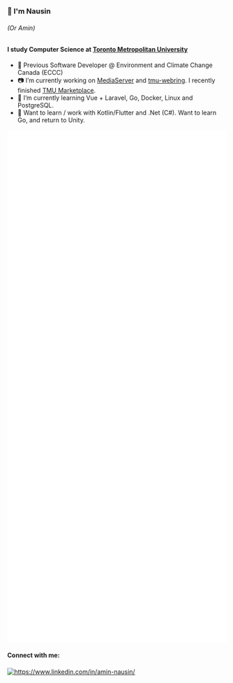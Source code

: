 ### 👋 I'm Nausin
<h6>(Or Amin)</h6>

<h4>I study Computer Science at <a href="https://tmucscu.com/">Toronto Metropolitan University</a></h4>

- 💼 Previous Software Developer @ Environment and Climate Change Canada (ECCC)
- 📷 I’m currently working on [MediaServer](https://github.com/aminnausin/mediaServer/) and [tmu-webring](https://github.com/aminnausin/tmu-webring/). I recently finished [TMU Marketplace](https://tmu-marketplace.eldoss.me/).
- 🌱 I’m currently learning Vue + Laravel, Go, Docker, Linux and PostgreSQL.
- 🔭 Want to learn / work with Kotlin/Flutter and .Net (C#). Want to learn Go, and return to Unity.

<!--- ⚡ I need to make ? [ x-platform music player | better faster transit app | finance spending tracker | anilist but with games and va ].-->

<img align='left' src="https://github.com/aminnausin/stats/blob/master/generated/overview.svg#gh-dark-mode-only" />
<img align='center' src="https://github.com/aminnausin/stats/blob/master/generated/languages.svg#gh-dark-mode-only" />
<img align='left' src="https://github.com/aminnausin/stats/blob/master/generated/overview.svg#gh-light-mode-only" />
<img align='center' src="https://github.com/aminnausin/stats/blob/master/generated/languages.svg#gh-light-mode-only" />

<h4 align="left">Connect with me:</h4>
<p align="left">
<a href="https://www.linkedin.com/in/amin-nausin/" target="blank"><img align="center" src="https://raw.githubusercontent.com/rahuldkjain/github-profile-readme-generator/master/src/images/icons/Social/linked-in-alt.svg" alt="https://www.linkedin.com/in/amin-nausin/" height="30" width="40" /></a>
</p>
<!--

**aminnausin/aminnausin** is a ✨ _special_ ✨ repository because its `README.md` (this file) appears on your GitHub profile.

Here are some ideas to get you started:
- 🔭 I’m currently working on

- 👯 I’m looking to collaborate on ...
- 🤔 I’m looking for help with ...
- 💬 Ask me about ...
- 📫 How to reach me: ...
- 😄 Pronouns: ...
- ⚡ Fun fact: ...
-->
